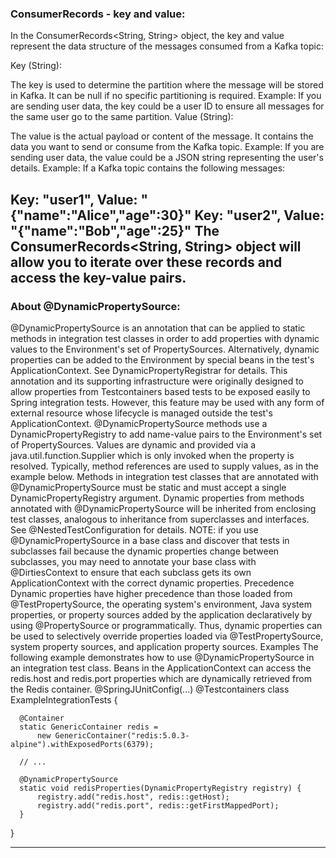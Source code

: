 ### ConsumerRecords - key and value:

In the ConsumerRecords<String, String> object, the key and value represent the data structure of the messages consumed from a Kafka topic:


Key (String):


The key is used to determine the partition where the message will be stored in Kafka.
It can be null if no specific partitioning is required.
Example: If you are sending user data, the key could be a user ID to ensure all messages for the same user go to the same partition.
Value (String):


The value is the actual payload or content of the message.
It contains the data you want to send or consume from the Kafka topic.
Example: If you are sending user data, the value could be a JSON string representing the user's details.
Example:
If a Kafka topic contains the following messages:


Key: "user1", Value: "{"name":"Alice","age":30}"
Key: "user2", Value: "{"name":"Bob","age":25}"
The ConsumerRecords<String, String> object will allow you to iterate over these records and access the key-value pairs.
---
### About @DynamicPropertySource:

@DynamicPropertySource is an annotation that can be applied to static methods in integration test classes in order to add properties with dynamic values to the Environment's set of PropertySources.
Alternatively, dynamic properties can be added to the Environment by special beans in the test's ApplicationContext. See DynamicPropertyRegistrar for details.
This annotation and its supporting infrastructure were originally designed to allow properties from Testcontainers   based tests to be exposed easily to Spring integration tests. However, this feature may be used with any form of external resource whose lifecycle is managed outside the test's ApplicationContext.
@DynamicPropertySource methods use a DynamicPropertyRegistry to add name-value pairs to the Environment's set of PropertySources. Values are dynamic and provided via a java.util.function.Supplier which is only invoked when the property is resolved. Typically, method references are used to supply values, as in the example below.
Methods in integration test classes that are annotated with @DynamicPropertySource must be static and must accept a single DynamicPropertyRegistry argument.
Dynamic properties from methods annotated with @DynamicPropertySource will be inherited from enclosing test classes, analogous to inheritance from superclasses and interfaces. See @NestedTestConfiguration for details.
NOTE: if you use @DynamicPropertySource in a base class and discover that tests in subclasses fail because the dynamic properties change between subclasses, you may need to annotate your base class with @DirtiesContext to ensure that each subclass gets its own ApplicationContext with the correct dynamic properties.
Precedence
Dynamic properties have higher precedence than those loaded from @TestPropertySource, the operating system's environment, Java system properties, or property sources added by the application declaratively by using @PropertySource or programmatically. Thus, dynamic properties can be used to selectively override properties loaded via @TestPropertySource, system property sources, and application property sources.
Examples
The following example demonstrates how to use @DynamicPropertySource in an integration test class. Beans in the ApplicationContext can access the redis.host and redis.port properties which are dynamically retrieved from the Redis container.
@SpringJUnitConfig(...)
@Testcontainers
class ExampleIntegrationTests {

      @Container
      static GenericContainer redis =
          new GenericContainer("redis:5.0.3-alpine").withExposedPorts(6379);
 
      // ...
 
      @DynamicPropertySource
      static void redisProperties(DynamicPropertyRegistry registry) {
          registry.add("redis.host", redis::getHost);
          registry.add("redis.port", redis::getFirstMappedPort);
      }
}

---